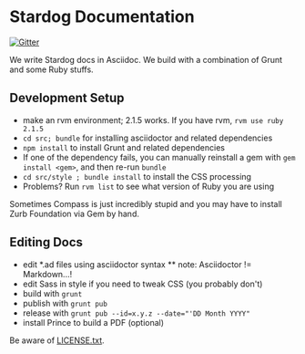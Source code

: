 Stardog Documentation
=====================

[![Gitter](https://badges.gitter.im/Join%20Chat.svg)](https://gitter.im/clarkparsia/stardog-docs?utm_source=badge&utm_medium=badge&utm_campaign=pr-badge&utm_content=badge)

We write Stardog docs in Asciidoc. We build with a combination of
Grunt and some Ruby stuffs.

## Development Setup

* make an rvm environment; 2.1.5 works.  If you have rvm, `rvm use ruby 2.1.5`
* `cd src; bundle` for installing asciidoctor and related dependencies
* `npm install` to install Grunt and related dependencies
* If one of the dependency fails, you can manually reinstall a gem with `gem install <gem>`, and then re-run `bundle`
* `cd src/style ; bundle install` to install the CSS processing
* Problems?  Run `rvm list` to see what version of Ruby you are using

Sometimes Compass is just incredibly stupid and you may have to
install Zurb Foundation via Gem by hand.

## Editing Docs

* edit *.ad files using asciidoctor syntax
** note: Asciidoctor != Markdown...!
* edit Sass in style if you need to tweak CSS (you probably don't)
* build with `grunt`
* publish with `grunt pub`
* release with `grunt pub --id=x.y.z --date="'DD Month YYYY"`
* install Prince to build a PDF (optional)

Be aware of [LICENSE.txt](http://creativecommons.org/licenses/by-sa/3.0/).
